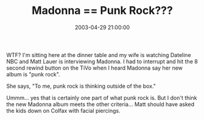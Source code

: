 ﻿---
layout: post
title: "Madonna == Punk Rock???"
comments: false
date: 2003-04-29 21:00:00
updated: 2004-05-03 20:46:00
categories:
 - Books, Music, TV and Movies
subtext-id: 44bb62fa-041a-4f24-b230-77f9b4dc9b3d
alias: /blog/Madonna-3d3d-Punk-Rock.aspx
---


WTF? I'm sitting here at the dinner table and my wife is watching Dateline NBC and Matt Lauer is interviewing Madonna. I had to interrupt and hit the 8 second rewind button on the TiVo when I heard Madonna say her new album is "punk rock".

She says, "To me, punk rock is thinking outside of the box."

Ummm... yes that is certainly one part of what punk rock is. But I don't think the new Madonna album meets the other criteria... Matt should have asked the kids down on Colfax with facial piercings.
